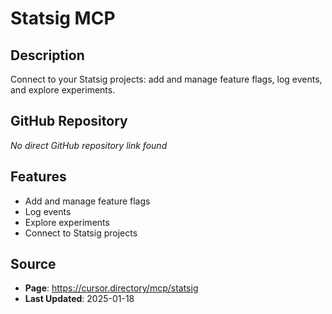 # Statsig MCP

## Description
Connect to your Statsig projects: add and manage feature flags, log events, and explore experiments.

## GitHub Repository
*No direct GitHub repository link found*

## Features
- Add and manage feature flags
- Log events
- Explore experiments
- Connect to Statsig projects

## Source
- **Page**: https://cursor.directory/mcp/statsig
- **Last Updated**: 2025-01-18
